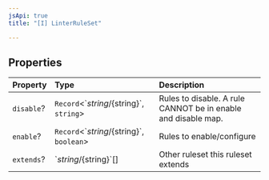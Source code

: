 ```yaml
---
jsApi: true
title: "[I] LinterRuleSet"

---
```

## Properties

| Property | Type | Description |
| :------ | :------ | :------ |
| `disable`? | `Record`<\`${string}/${string}\`, `string`\> | Rules to disable. A rule CANNOT be in enable and disable map. |
| `enable`? | `Record`<\`${string}/${string}\`, `boolean`\> | Rules to enable/configure |
| `extends`? | \`${string}/${string}\`[] | Other ruleset this ruleset extends |
